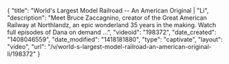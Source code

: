 {
    "title": "World's Largest Model Railroad -- An American Original | \"Li",
    "description": "Meet Bruce Zaccagnino, creator of the Great American Railway at Northlandz, an epic wonderland 35 years in the making. Watch full episodes of Dana on demand ...",
    "videoid": "198372",
    "date_created": "1408046559",
    "date_modified": "1418181880",
    "type": "captivate",
    "layout": "video",
    "url": "\/v\/world-s-largest-model-railroad-an-american-original-li\/198372"
}